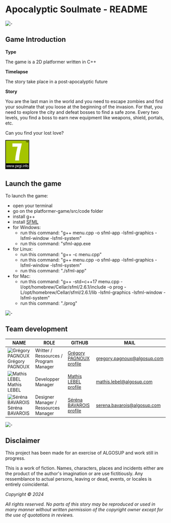 # Apocalyptic Soulmate - README

![-](https://raw.githubusercontent.com/andreasbm/readme/master/assets/lines/aqua.png)

## Game Introduction

**Type**

The game is a 2D platformer written in C++

**Timelapse**

The story take place in a post-apocalyptic future

**Story**

You are the last man in the world and you need to escape zombies and find your soulmate that you loose at the beginning of the invasion.
For that, you need to explore the city and defeat bosses to find a safe zone.
Every two levels, you find a boss to earn new equipment like weapons, shield, portals, etc.

Can you find your lost love?

<img src="specifications/img/PEGI_7.png" alt="PEGI_7" width="75px">

## Launch the game

To launch the game:
- open your terminal
- go on the platformer-game/src/code folder
- install g++
- install [SFML](https://www.sfml-dev.org/download/sfml/2.6.1/)
- for Windows:
  - run this command: "g++ menu.cpp -o sfml-app -lsfml-graphics -lsfml-window -lsfml-system"
  - run this command: "sfml-app.exe
- for Linux:
  - run this command: "g++ -c menu.cpp"
  - run this command: "g++ menu.cpp -o sfml-app -lsfml-graphics -lsfml-window -lsfml-system"
  - run this command: "./sfml-app"
- for Mac:
  - run this command: "g++ -std=c++17 menu.cpp -I/opt/homebrew/Cellar/sfml/2.6.1/include -o prog -L/opt/homebrew/Cellar/sfml/2.6.1/lib -lsfml-graphics -lsfml-window -lsfml-system"
  - run this command: "./prog"

![-](https://raw.githubusercontent.com/andreasbm/readme/master/assets/lines/aqua.png)

## Team development

| NAME | ROLE | GITHUB | MAIL |
| - | - | - | - |
| <img src="https://avatars.githubusercontent.com/u/114397869?v=4" alt="Grégory PAGNOUX" width="75px"> <br> Grégory PAGNOUX | Writter / Ressources / Program Manager | [Grégory PAGNOUX profile](https://github.com/Gregory-Pagnoux) | [gregory.pagnoux@algosup.com](mailto:gregory.pagnoux@algosup.com) |
| <img src="https://avatars.githubusercontent.com/u/145991354?v=4" alt="Mathis LEBEL" width="75px"> <br> Mathis LEBEL | Developper Manager | [Mathis LEBEL profile](https://github.com/mathislebel)|  [mathis.lebel@algosup.com](mailto:mathis.lebel@algosup.com) |
| <img src="https://avatars.githubusercontent.com/u/145995847?v=4" alt="Séréna BAVAROIS" width="75px"> <br> Séréna BAVAROIS | Designer Manager / Ressources Manager | [Séréna BAVAROIS profile](https://github.com/NanaChocolat)|  [serena.bavarois@algosup.com](mailto:gregory.pagnoux@algosup.com) |

![-](https://raw.githubusercontent.com/andreasbm/readme/master/assets/lines/aqua.png)

## Disclaimer

This project has been made for an exercise of ALGOSUP and work still in progress.

This is a work of fiction. Names, characters, places and incidents either are the product of the author's imagination or are use fictitiously. Any ressemblance to actual persons, leaving or dead, events, or locales is entirely coincidental.

*Copyright © 2024*

*All rights reserved. No parts of this story may be reproduced or used in many manner without written permission of the copyright owner except for the use of quotations in reviews.*
